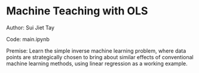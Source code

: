 # Machine Teaching with OLS 

Author: Sui Jiet Tay

Code: main.ipynb

Premise: Learn the simple inverse machine learning problem, where data points are strategically chosen to bring about similar effects of conventional machine learning methods, using linear regression as a working example. 

